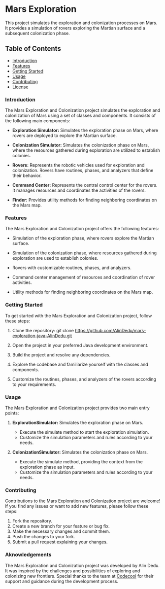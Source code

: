 # Mars Exploration

This project simulates the exploration and colonization processes on Mars. It provides a simulation of rovers exploring the Martian surface and a subsequent colonization phase.

## Table of Contents

- [Introduction](#introduction)
- [Features](#features)
- [Getting Started](#getting-started)
- [Usage](#usage)
- [Contributing](#contributing)
- [License](#license)

### Introduction

The Mars Exploration and Colonization project simulates the exploration and colonization of Mars using a set of classes and components. It consists of the following main components:

- **Exploration Simulator:** Simulates the exploration phase on Mars, where rovers are deployed to explore the Martian surface.

- **Colonization Simulator:** Simulates the colonization phase on Mars, where the resources gathered during exploration are utilized to establish colonies.

- **Rovers:** Represents the robotic vehicles used for exploration and colonization. Rovers have routines, phases, and analyzers that define their behavior.

- **Command Center:** Represents the central control center for the rovers. It manages resources and coordinates the activities of the rovers.

- **Finder:** Provides utility methods for finding neighboring coordinates on the Mars map.

### Features

The Mars Exploration and Colonization project offers the following features:

- Simulation of the exploration phase, where rovers explore the Martian surface.

- Simulation of the colonization phase, where resources gathered during exploration are used to establish colonies.

- Rovers with customizable routines, phases, and analyzers.

- Command center management of resources and coordination of rover activities.

- Utility methods for finding neighboring coordinates on the Mars map.

### Getting Started

To get started with the Mars Exploration and Colonization project, follow these steps:

1. Clone the repository: git clone https://github.com/AlinDedu/mars-exploration-java-AlinDedu.git

2. Open the project in your preferred Java development environment.

3. Build the project and resolve any dependencies.

4. Explore the codebase and familiarize yourself with the classes and components.

5. Customize the routines, phases, and analyzers of the rovers according to your requirements.

### Usage

The Mars Exploration and Colonization project provides two main entry points:

1. **ExplorationSimulator:** Simulates the exploration phase on Mars.

   - Execute the simulate method to start the exploration simulation.
   - Customize the simulation parameters and rules according to your needs.

2. **ColonizationSimulator:** Simulates the colonization phase on Mars.

   - Execute the simulate method, providing the context from the exploration phase as input.
   - Customize the simulation parameters and rules according to your needs.

### Contributing

Contributions to the Mars Exploration and Colonization project are welcome! If you find any issues or want to add new features, please follow these steps:

1. Fork the repository.
2. Create a new branch for your feature or bug fix.
3. Make the necessary changes and commit them.
4. Push the changes to your fork.
5. Submit a pull request explaining your changes.

### Aknowledgements

The Mars Exploration and Colonization project was developed by Alin Dedu. It was inspired by the challenges and possibilities of exploring and colonizing new frontiers. Special thanks to the team at [Codecool](https://codecool.com/ro/?utm_source=Google&utm_medium=CPC&utm_campaign=RO_Search_FS_NS&utm_content=Brand&gclid=Cj0KCQjwmtGjBhDhARIsAEqfDEfamMslN5iKjSQk3Uhijnekqeo5oxwjoqmUPO2CeBEVm_DLoLC1VE0aAkzaEALw_wcB) for their support and guidance during the development process.
